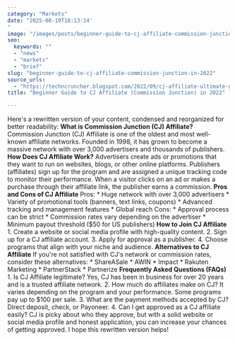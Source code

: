```yaml
---
category: "Markets"
date: "2025-08-19T18:13:14'"
image: "/images/posts/beginner-guide-to-cj-affiliate-commission-junction-in-2022.webp"
seo:
  keywords: ""
  - "news"
  - "markets"
  - "brief"
slug: "beginner-guide-to-cj-affiliate-commission-junction-in-2022"
source_urls:
  - "https://techncruncher.blogspot.com/2022/09/cj-affiliate-ultimate-guide-to.html"
title: "Beginner Guide to CJ Affiliate (Commission Junction) in 2022"

---
```


Here's a rewritten version of your content, condensed and reorganized for better readability:  **What is Commission Junction (CJ) Affiliate?**  Commission Junction (CJ) Affiliate is one of the oldest and most well-known affiliate networks. Founded in 1998, it has grown to become a massive network with over 3,000 advertisers and thousands of publishers.  **How Does CJ Affiliate Work?**  Advertisers create ads or promotions that they want to run on websites, blogs, or other online platforms. Publishers (affiliates) sign up for the program and are assigned a unique tracking code to monitor their performance. When a visitor clicks on an ad or makes a purchase through their affiliate link, the publisher earns a commission.  **Pros and Cons of CJ Affiliate**  Pros:  * Huge network with over 3,000 advertisers * Variety of promotional tools (banners, text links, coupons) * Advanced tracking and management features * Global reach  Cons:  * Approval process can be strict * Commission rates vary depending on the advertiser * Minimum payout threshold ($50 for US publishers)  **How to Join CJ Affiliate**  1. Create a website or social media profile with high-quality content. 2. Sign up for a CJ affiliate account. 3. Apply for approval as a publisher. 4. Choose programs that align with your niche and audience.  **Alternatives to CJ Affiliate**  If you're not satisfied with CJ's network or commission rates, consider these alternatives:  * ShareASale * AWIN * Impact * Rakuten Marketing * PartnerStack * Partnerize  **Frequently Asked Questions (FAQs)**  1. Is CJ Affiliate legitimate? Yes, CJ has been in business for over 20 years and is a trusted affiliate network. 2. How much do affiliates make on CJ? It varies depending on the program and your performance. Some programs pay up to $100 per sale. 3. What are the payment methods accepted by CJ? Direct deposit, check, or Payoneer. 4. Can I get approved as a CJ affiliate easily? CJ is picky about who they approve, but with a solid website or social media profile and honest application, you can increase your chances of getting approved.  I hope this rewritten version helps!